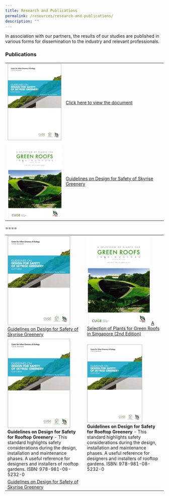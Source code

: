 ```yaml
---
title: Research and Publications
permalink: /resources/research-and-publications/
description: ""
---
```

In association with our partners, the results of our studies are published in various forms for dissemination to the industry and relevant professionals.

### Publications

<table>
	<tbody>
		<tr>
		<td><img style="width:200px" src="/images/Icons/guidelines-on-design-for-safety-of-skyrise-greenery_icon.jpg"></td>
		<td><a href="https://botanicgardensshop.sg/collections/books/products/cs-e11-design-for-safety-of-skyrise-greenery"> Click here to view the document</a></td>
	</tr>
	<tr>
		<td><img style="width:200px" src="/images/Icons/a-selection-of-plants-for-green-roofs-in-singapore-2nd-edition.png"></td>
		<td><a href="www.google.com"> Guidelines on Design for Safety of Skyrise Greenery</a></td>
	</tr>
</tbody>
</table>

====

<table>
	<tbody>
		<tr>
		<td><img style="width:200px" src="/images/Icons/guidelines-on-design-for-safety-of-skyrise-greenery_icon.jpg"> <a href="https://botanicgardensshop.sg/collections/books/products/cs-e11-design-for-safety-of-skyrise-greenery"> Guidelines on Design for Safety of Skyrise Greenery </a></td>
			<td><img style="width:200px" src="/images/Icons/a-selection-of-plants-for-green-roofs-in-singapore-2nd-edition.png"> <a href="https://botanicgardensshop.sg/collections/books/products/a-selection-of-plants-for-green-roofs-in-singapore-2nd-edition"> A Selection of Plants for Green Roofs in Singapore (2nd Edition) </a></td>
	</tr>
		<tr>
		<td><img style="width:200px" src="/images/Icons/guidelines-on-design-for-safety-of-skyrise-greenery_icon.jpg"> <b>Guidelines on Design for Safety for Rooftop Greenery</b> - This standard highlights safety considerations during the design, installation and maintenance phases. A useful reference for designers and installers of rooftop gardens.
ISBN: 978-981-08-5232-0</td>
			<td><img style="height:250px" src="/images/Icons/guidelines-on-design-for-safety-of-skyrise-greenery_icon.jpg"><b>Guidelines on Design for Safety for Rooftop Greenery</b> - This standard highlights safety considerations during the design, installation and maintenance phases. A useful reference for designers and installers of rooftop gardens.
ISBN: 978-981-08-5232-0</td> 
				</tr>
	<tr>		
		<td><a href="www.google.com"> Guidelines on Design for Safety of Skyrise Greenery</a></td>
	<td></td></tr></tbody></table>